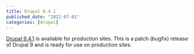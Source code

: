 ```yaml
---
title: Drupal 9.4.1
published_date: "2022-07-01"
categories: [drupal]
---
```

[Drupal 9.4.1](https://www.drupal.org/project/drupal/releases/9.4.1) is available for production sites. This is a patch (bugfix) release of Drupal 9 and is ready for use on production sites.
